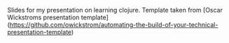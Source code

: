 Slides for my presentation on learning clojure. Template taken from
[Oscar Wickstroms presentation template] (https://github.com/owickstrom/automating-the-build-of-your-technical-presentation-template)
